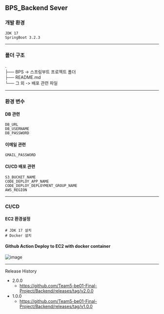 ## BPS_Backend Sever

### 개발 환경
```
JDK 17
SpringBoot 3.2.3
```
___
### 폴더 구조
. </br>
├── BPS -> 스프링부트 프로젝트 폴더 </br>
├── README.md </br>
└── 그 외 -> 배포 관련 파일</br>
___
### 환경 변수
#### DB 관련
```
DB_URL
DB_USERNAME
DB_PASSWORD
```
#### 이메일 관련
```
GMAIL_PASSWORD
```
#### CI/CD 배포 관련
```
S3_BUCKET_NAME
CODE_DEPLOY_APP_NAME
CODE_DEPLOY_DEPLOYMENT_GROUP_NAME
AWS_REGION
```
___
### CI/CD
#### EC2 환경설정
```
# JDK 17 설치
# Docker 설치
```

#### Github Action Deploy to EC2 with docker container
![image](https://github.com/Team5-be01-Final-Project/Backend/assets/150888333/5d092b4d-9ff5-40e0-a55a-133ef07085ca)

___
Release History
- 2.0.0
  - https://github.com/Team5-be01-Final-Project/Backend/releases/tag/v2.0.0
- 1.0.0
  - https://github.com/Team5-be01-Final-Project/Backend/releases/tag/v1.0.0

